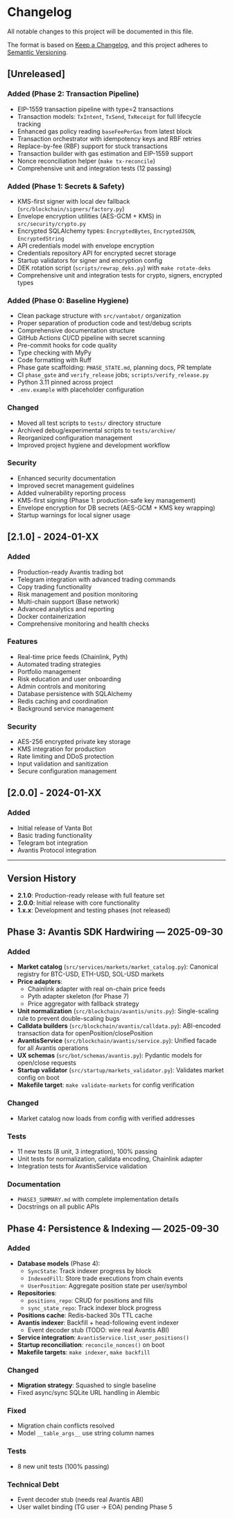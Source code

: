# Changelog

All notable changes to this project will be documented in this file.

The format is based on [Keep a Changelog](https://keepachangelog.com/en/1.0.0/),
and this project adheres to [Semantic Versioning](https://semver.org/spec/v2.0.0.html).

## [Unreleased]

### Added (Phase 2: Transaction Pipeline)
- EIP-1559 transaction pipeline with type=2 transactions
- Transaction models: `TxIntent`, `TxSend`, `TxReceipt` for full lifecycle tracking
- Enhanced gas policy reading `baseFeePerGas` from latest block
- Transaction orchestrator with idempotency keys and RBF retries
- Replace-by-fee (RBF) support for stuck transactions
- Transaction builder with gas estimation and EIP-1559 support
- Nonce reconciliation helper (`make tx-reconcile`)
- Comprehensive unit and integration tests (12 passing)

### Added (Phase 1: Secrets & Safety)
- KMS-first signer with local dev fallback (`src/blockchain/signers/factory.py`)
- Envelope encryption utilities (AES-GCM + KMS) in `src/security/crypto.py`
- Encrypted SQLAlchemy types: `EncryptedBytes`, `EncryptedJSON`, `EncryptedString`
- API credentials model with envelope encryption
- Credentials repository API for encrypted secret storage
- Startup validators for signer and encryption config
- DEK rotation script (`scripts/rewrap_deks.py`) with `make rotate-deks`
- Comprehensive unit and integration tests for crypto, signers, encrypted types

### Added (Phase 0: Baseline Hygiene)
- Clean package structure with `src/vantabot/` organization
- Proper separation of production code and test/debug scripts
- Comprehensive documentation structure
- GitHub Actions CI/CD pipeline with secret scanning
- Pre-commit hooks for code quality
- Type checking with MyPy
- Code formatting with Ruff
- Phase gate scaffolding: `PHASE_STATE.md`, planning docs, PR template
- CI `phase_gate` and `verify_release` jobs; `scripts/verify_release.py`
- Python 3.11 pinned across project
- `.env.example` with placeholder configuration

### Changed
- Moved all test scripts to `tests/` directory structure
- Archived debug/experimental scripts to `tests/archive/`
- Reorganized configuration management
- Improved project hygiene and development workflow

### Security
- Enhanced security documentation
- Improved secret management guidelines
- Added vulnerability reporting process
- KMS-first signing (Phase 1: production-safe key management)
- Envelope encryption for DB secrets (AES-GCM + KMS key wrapping)
- Startup warnings for local signer usage

## [2.1.0] - 2024-01-XX

### Added
- Production-ready Avantis trading bot
- Telegram integration with advanced trading commands
- Copy trading functionality
- Risk management and position monitoring
- Multi-chain support (Base network)
- Advanced analytics and reporting
- Docker containerization
- Comprehensive monitoring and health checks

### Features
- Real-time price feeds (Chainlink, Pyth)
- Automated trading strategies
- Portfolio management
- Risk education and user onboarding
- Admin controls and monitoring
- Database persistence with SQLAlchemy
- Redis caching and coordination
- Background service management

### Security
- AES-256 encrypted private key storage
- KMS integration for production
- Rate limiting and DDoS protection
- Input validation and sanitization
- Secure configuration management

## [2.0.0] - 2024-01-XX

### Added
- Initial release of Vanta Bot
- Basic trading functionality
- Telegram bot integration
- Avantis Protocol integration

---

## Version History

- **2.1.0**: Production-ready release with full feature set
- **2.0.0**: Initial release with core functionality
- **1.x.x**: Development and testing phases (not released)
## Phase 3: Avantis SDK Hardwiring — 2025-09-30

### Added
- **Market catalog** (`src/services/markets/market_catalog.py`): Canonical registry for BTC-USD, ETH-USD, SOL-USD markets
- **Price adapters**:
  - Chainlink adapter with real on-chain price feeds
  - Pyth adapter skeleton (for Phase 7)
  - Price aggregator with fallback strategy
- **Unit normalization** (`src/blockchain/avantis/units.py`): Single-scaling rule to prevent double-scaling bugs
- **Calldata builders** (`src/blockchain/avantis/calldata.py`): ABI-encoded transaction data for openPosition/closePosition
- **AvantisService** (`src/blockchain/avantis/service.py`): Unified facade for all Avantis operations
- **UX schemas** (`src/bot/schemas/avantis.py`): Pydantic models for open/close requests
- **Startup validator** (`src/startup/markets_validator.py`): Validates market config on boot
- **Makefile target**: `make validate-markets` for config verification

### Changed
- Market catalog now loads from config with verified addresses

### Tests
- 11 new tests (8 unit, 3 integration), 100% passing
- Unit tests for normalization, calldata encoding, Chainlink adapter
- Integration tests for AvantisService validation

### Documentation
- `PHASE3_SUMMARY.md` with complete implementation details
- Docstrings on all public APIs

## Phase 4: Persistence & Indexing — 2025-09-30

### Added
- **Database models** (Phase 4):
  - `SyncState`: Track indexer progress by block
  - `IndexedFill`: Store trade executions from chain events
  - `UserPosition`: Aggregate position state per user/symbol
- **Repositories**:
  - `positions_repo`: CRUD for positions and fills
  - `sync_state_repo`: Track indexer block progress
- **Positions cache**: Redis-backed 30s TTL cache
- **Avantis indexer**: Backfill + head-following event indexer
  - Event decoder stub (TODO: wire real Avantis ABI)
- **Service integration**: `AvantisService.list_user_positions()`
- **Startup reconciliation**: `reconcile_nonces()` on boot
- **Makefile targets**: `make indexer`, `make backfill`

### Changed
- **Migration strategy**: Squashed to single baseline
- Fixed async/sync SQLite URL handling in Alembic

### Fixed
- Migration chain conflicts resolved
- Model `__table_args__` use string column names

### Tests
- 8 new unit tests (100% passing)

### Technical Debt
- Event decoder stub (needs real Avantis ABI)
- User wallet binding (TG user → EOA) pending Phase 5

